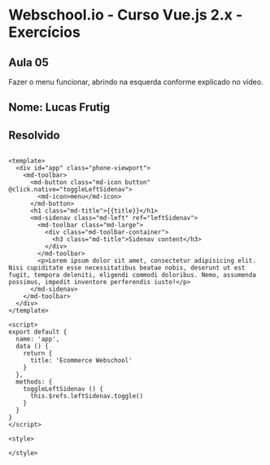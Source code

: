 # Webschool.io - Curso Vue.js 2.x - Exercícios


## Aula 05

Fazer o menu funcionar, abrindo na esquerda conforme explicado no vídeo.

## Nome: Lucas Frutig

## Resolvido

````````````````````````````````````

<template>
  <div id="app" class="phone-viewport">
    <md-toolbar>
      <md-button class="md-icon button" @click.native="toggleLeftSidenav">
        <md-icon>menu</md-icon>
      </md-button>
      <h1 class="md-title">{{title}}</h1>
      <md-sidenav class="md-left" ref="leftSidenav">
        <md-toolbar class="md-large">
          <div class="md-toolbar-container">
            <h3 class="md-title">Sidenav content</h3>
          </div>
        </md-toolbar>
        <p>Lorem ipsum dolor sit amet, consectetur adipisicing elit. Nisi cupiditate esse necessitatibus beatae nobis, deserunt ut est fugit, tempora deleniti, eligendi commodi doloribus. Nemo, assumenda possimus, impedit inventore perferendis iusto!</p>
      </md-sidenav>
    </md-toolbar>
  </div>
</template>

<script>
export default {
  name: 'app',
  data () {
    return {
      title: 'Ecommerce Webschool'
    }
  },
  methods: {
    toggleLeftSidenav () {
      this.$refs.leftSidenav.toggle()
    }
  }
}
</script>

<style>

</style>


````````````````````````````````````